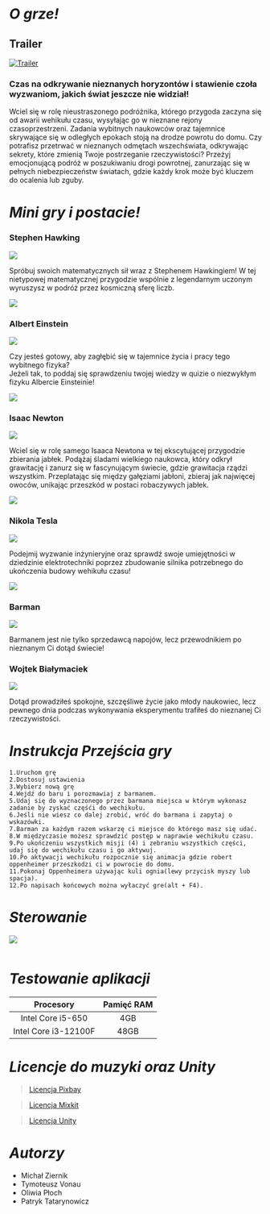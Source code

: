 # **_O grze!_**

## Trailer
[![Trailer](https://img.youtube.com/vi/l2SeVLobQr0/0.jpg)](https://youtu.be/l2SeVLobQr0)

### Czas na odkrywanie nieznanych horyzontów i stawienie czoła wyzwaniom, jakich świat jeszcze nie widział!
  
Wciel się w rolę nieustraszonego podróżnika, którego przygoda zaczyna się od awarii wehikułu czasu, wysyłając go w nieznane rejony czasoprzestrzeni. Zadania wybitnych naukowców oraz tajemnice skrywające się w odległych epokach stoją na drodze powrotu do domu. Czy potrafisz przetrwać w nieznanych odmętach wszechświata, odkrywając sekrety, które zmienią Twoje postrzeganie rzeczywistości? Przeżyj emocjonującą podróż w poszukiwaniu drogi powrotnej, zanurzając się w pełnych niebezpieczeństw światach, gdzie każdy krok może być kluczem do ocalenia lub zguby. 


# **_Mini gry i postacie!_**


  ### Stephen Hawking 
  ![](docs/characters/Hawking.png)
  
Spróbuj swoich matematycznych sił wraz z Stephenem Hawkingiem! W tej nietypowej matematycznej przygodzie wspólnie z legendarnym uczonym wyruszysz w podróż przez kosmiczną sferę 
liczb.
      
![](docs/Hawking.png)

  ### Albert Einstein 
  ![](docs/characters/Einstein.png)
  
  Czy jesteś gotowy, aby zagłębić się w tajemnice życia i pracy tego wybitnego fizyka?  
  Jeżeli tak, to poddaj się sprawdzeniu twojej wiedzy w quizie o niezwykłym fizyku Albercie Einsteinie! 
    
![](docs/Einstein.png)
  
  ### Isaac Newton 
  ![](docs/characters/Newton.png)
  
Wciel się w rolę samego Isaaca Newtona w tej ekscytującej przygodzie zbierania jabłek. Podążaj śladami wielkiego naukowca, który odkrył grawitację i zanurz się w fascynującym świecie, gdzie grawitacja rządzi wszystkim. Przeplatając się między gałęziami jabłoni, zbieraj jak najwięcej owoców, unikając przeszkód w postaci robaczywych jabłek.

  ![](docs/Newton.png)

  ### Nikola Tesla 
  ![](docs/characters/Tesla.png)
  
  Podejmij wyzwanie inżynieryjne oraz sprawdź swoje umiejętności w dziedzinie elektrotechniki poprzez zbudowanie silnika potrzebnego do ukończenia budowy wehikułu czasu!

  ![](docs/Tesla.png)
  
  ### Barman 
  ![](docs/characters/Barman.png)
  
  Barmanem jest nie tylko sprzedawcą napojów, lecz przewodnikiem po nieznanym Ci dotąd świecie!


  ### Wojtek Białymaciek  
  ![](docs/characters/Maciek.png)
  
  Dotąd prowadziłeś spokojne, szczęśliwe życie jako młody naukowiec, lecz pewnego dnia podczas wykonywania eksperymentu trafiłeś do nieznanej Ci rzeczywistości.

  
  # **_Instrukcja Przejścia gry_**

    1.Uruchom grę
    2.Dostosuj ustawienia
    3.Wybierz nową grę
    4.Wejdź do baru i porozmawiaj z barmanem.
    5.Udaj się do wyznaczonego przez barmana miejsca w którym wykonasz zadanie by zyskać częśći do wechikułu.
    6.Jeśli nie wiesz co dalej zrobić, wróć do barmana i zapytaj o wskazówki.
    7.Barman za każdym razem wskarzę ci miejsce do którego masz się udać.
    8.W międzyczasie możesz sprawdzić postęp w naprawie wechikułu czasu.
    9.Po ukończeniu wszystkich misji (4) i zebraniu wszystkich części, udaj się do wechikułu czasu i go aktywuj.
    10.Po aktywacji wechikułu rozpocznie się animacja gdzie robert oppenheimer przeszkodzi ci w powrocie do domu.
    11.Pokonaj Oppenheimera używając kuli ognia(lewy przycisk myszy lub spacja).
    12.Po napisach końcowych można wyłaczyć gre(alt + F4).




   # **_Sterowanie_**

   
   ![](docs/sterowanie.png)
   
   
  ![]()
  # **_Testowanie aplikacji_**


  | Procesory  | Pamięć RAM |
  | :-------------: | :-------------: |
  |  Intel Core i5-650|  4GB |
  |  Intel Core i3-12100F | 48GB|

  # **_Licencje do muzyki oraz Unity_**


  > [Licencja Pixbay](https://pixabay.com/pl/service/terms/)
  
  > [Licencja Mixkit](https://mixkit.co/license/#sfxFree)
  
  > [Licencja Unity](https://unity.com/legal/editor-terms-of-service/software)

   # **_Autorzy_**

   
   - Michał Ziernik
   - Tymoteusz Vonau
   - Oliwia Płoch
   - Patryk Tatarynowicz
  
